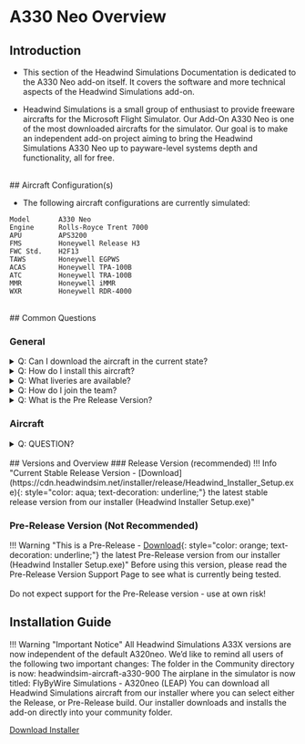# A330 Neo Overview

## Introduction

* This section of the Headwind Simulations Documentation is dedicated to the A330 Neo add-on itself. It covers the software and more technical aspects of the Headwind Simulations add-on.

* Headwind Simulations is a small group of enthusiast to provide freeware aircrafts for the Microsoft Flight Simulator. Our Add-On A330 Neo is one of the most downloaded aircrafts for the simulator. Our goal is to make an independent add-on project aiming to bring the Headwind Simulations A330 Neo up to payware-level systems depth and functionality, all for free.
<br>
## Aircraft Configuration(s)

* The following aircraft configurations are currently simulated:
```
Model       A330 Neo
Engine      Rolls-Royce Trent 7000
APU         APS3200
FMS         Honeywell Release H3
FWC Std.    H2F13
TAWS        Honeywell EGPWS
ACAS        Honeywell TPA-100B
ATC         Honeywell TRA-100B
MMR         Honeywell iMMR
WXR         Honeywell RDR-4000
```
<br>
## Common Questions

### General

<details>
<summary>Q: Can I download the aircraft in the current state?</summary>
Yes, see Downloads Section.
</details>

<details>
<summary>Q: How do I install this aircraft?</summary>
Visit our Installation Guide Here <insert hyperlink at somepoint ps and ty>;).
</details>

<details>
<summary>Q: What liveries are available?</summary>
Headwind Simulations provides our own branded livery as well as 10+ highyly detailed liverys in our livery pack found on our installer. We recommend downloading compatible liveries from Flightsim.to.
</details>

<details>
<summary>Q: How do I join the team?</summary>
Head over to the 'About Us' section and join our Discord to get started.
</details>

<details>
<summary>Q: What is the Pre Release Version?</summary>
Pre Release version include new features introduced by Headwind Simulations. Due to this some bugs/issues may occur when using our aircraft. It's important to understand that we are a small team, and that it takes time in order for us to ammend all of the bugs/issues, in order for the build to be ready for its stable release.
</details>

### Aircraft
<details>
<summary>Q: QUESTION?</summary>
ANSWER
</details>
<br>
## Versions and Overview
### Release Version (recommended)
!!! Info "Current Stable Release Version - [Download](https://cdn.headwindsim.net/installer/release/Headwind_Installer_Setup.exe){: style="color: aqua; text-decoration: underline;"} the latest stable release version from our installer (Headwind Installer Setup.exe)"

### Pre-Release Version (Not Recommended)
!!! Warning "This is a Pre-Release - [Download](https://cdn.headwindsim.net/installer/release/Headwind_Installer_Setup.exe){: style="color: orange; text-decoration: underline;"} the latest Pre-Release version from our installer (Headwind Installer Setup.exe)"
    Before using this version, please read the Pre-Release Version Support Page to see what is currently being tested. 
    <br><br>Do not expect support for the Pre-Release version - use at own risk!
<br>
## Installation Guide
!!! Warning "Important Notice" 
    All Headwind Simulations A33X versions are now independent of the default A320neo. We’d like to remind all users of the following two important changes: The folder in the Community directory is now: headwindsim-aircraft-a330-900 The airplane in the simulator is now titled: FlyByWire Simulations - A320neo (LEAP)
You can download all Headwind Simulations aircraft from our installer where you can select either the Release, or Pre-Release build. Our installer downloads and installs the add-on directly into your community folder.

<a class="md-button" href="https://cdn.headwindsim.net/installer/release/Headwind_Installer_Setup.exe" target="new">Download Installer</a>
